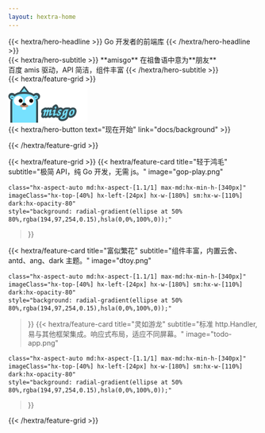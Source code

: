 ```yaml
---
layout: hextra-home
---
```


<div class="hx-mb-12">
{{< hextra/hero-headline >}}
Go 开发者的前端库
{{< /hextra/hero-headline >}}
</div>

<div class="hx-mb-12">
{{< hextra/hero-subtitle >}}
**amisgo**</span> 在祖鲁语中意为**朋友**</br>
百度 amis 驱动，API 简洁，组件丰富
{{< /hextra/hero-subtitle >}}
</div>


<div class="hx-mb-12">
{{< hextra/feature-grid >}}

<div>
<img src="logo-with-text.svg" />
<!-- {{< icon name="arrow-circle-left" attributes="height=14" >}} -->
</div>


<div class="hx-mb-6">
{{< hextra/hero-button text="现在开始" link="docs/background" >}}
</div>

{{< /hextra/feature-grid >}}
</div>

{{< hextra/feature-grid >}}
  {{< hextra/feature-card
    title="轻于鸿毛"
    subtitle="极简 API，纯 Go 开发，无需 js。"
    image="gop-play.png"

    class="hx-aspect-auto md:hx-aspect-[1.1/1] max-md:hx-min-h-[340px]"
    imageClass="hx-top-[40%] hx-left-[24px] hx-w-[180%] sm:hx-w-[110%] dark:hx-opacity-80"
    style="background: radial-gradient(ellipse at 50% 80%,rgba(194,97,254,0.15),hsla(0,0%,100%,0));"
  >}}
  
  {{< hextra/feature-card
    title="富似繁花"
    subtitle="组件丰富，内置云舍、antd、ang、dark 主题。"
    image="dtoy.png"
    
    class="hx-aspect-auto md:hx-aspect-[1.1/1] max-md:hx-min-h-[340px]"
    imageClass="hx-top-[40%] hx-left-[24px] hx-w-[180%] sm:hx-w-[110%] dark:hx-opacity-80"
    style="background: radial-gradient(ellipse at 50% 80%,rgba(194,97,254,0.15),hsla(0,0%,100%,0));"
  >}}
  {{< hextra/feature-card
    title="灵如游龙"
    subtitle="标准 http.Handler, 易与其他框架集成。响应式布局，适应不同屏幕。"
    image="todo-app.png"

    class="hx-aspect-auto md:hx-aspect-[1.1/1] max-md:hx-min-h-[340px]"
    imageClass="hx-top-[40%] hx-left-[24px] hx-w-[180%] sm:hx-w-[110%] dark:hx-opacity-80"
    style="background: radial-gradient(ellipse at 50% 80%,rgba(194,97,254,0.15),hsla(0,0%,100%,0));"
  >}}
  
{{< /hextra/feature-grid >}}
